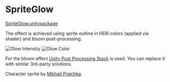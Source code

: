 # SpriteGlow

[SpriteGlow.unitypackage](https://github.com/Elringus/SpriteGlow/releases/download/v2.1-release/SpriteGlow.unitypackage)

The effect is achieved using sprite outline in HDR colors (applied via shader) and bloom post-processing.

![Glow Intensity](https://i.gyazo.com/698f7d444d334b41657f056fb1ac94c7.gif) 
![Glow Color](https://i.gyazo.com/c8f8ec8a276aa4781b52732c521691db.gif)

For the bloom effect [Unity Post Processing Stack](https://github.com/Unity-Technologies/PostProcessing) is used. You can replace it with similar 3rd-party solutions.

Character sprite by [Mikhail Pigichka](https://www.facebook.com/hundewache).
